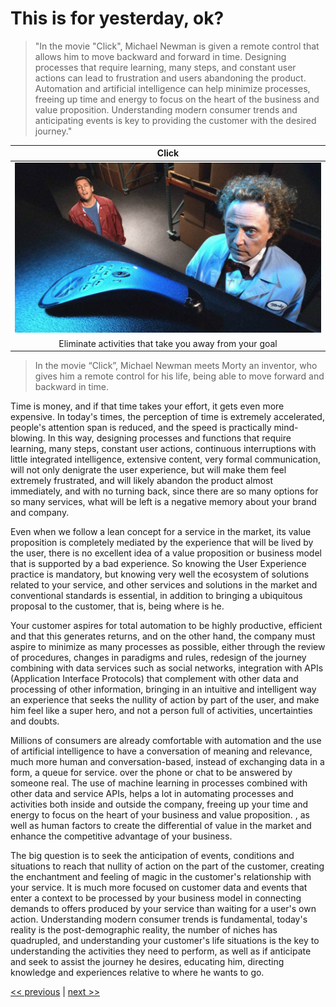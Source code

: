 # This is for yesterday, ok?

>"In the movie "Click", Michael Newman is given a remote control that allows him to move backward and forward in time. Designing processes that require learning, many steps, and constant user actions can lead to frustration and users abandoning the product. Automation and artificial intelligence can help minimize processes, freeing up time and energy to focus on the heart of the business and value proposition. Understanding modern consumer trends and anticipating events is key to providing the customer with the desired journey."

| Click |
| :---: |
|![](../../images/this_is_for_yesterday_ok.png)|
|Eliminate activities that take you away from your goal|

>In the movie “Click”, Michael Newman meets Morty an inventor, who gives him a remote control for his life, being able to move forward and backward in time.

Time is money, and if that time takes your effort, it gets even more expensive. In today's times, the perception of time is extremely accelerated, people's attention span is reduced, and the speed is practically mind-blowing. In this way, designing processes and functions that require learning, many steps, constant user actions, continuous interruptions with little integrated intelligence, extensive content, very formal communication, will not only denigrate the user experience, but will make them feel extremely frustrated, and will likely abandon the product almost immediately, and with no turning back, since there are so many options for so many services, what will be left is a negative memory about your brand and company.

Even when we follow a lean concept for a service in the market, its value proposition is completely mediated by the experience that will be lived by the user, there is no excellent idea of a value proposition or business model that is supported by a bad experience. So knowing the User Experience practice is mandatory, but knowing very well the ecosystem of solutions related to your service, and other services and solutions in the market and conventional standards is essential, in addition to bringing a ubiquitous proposal to the customer, that is, being where is he.

Your customer aspires for total automation to be highly productive, efficient and that this generates returns, and on the other hand, the company must aspire to minimize as many processes as possible, either through the review of procedures, changes in paradigms and rules, redesign of the journey combining with data services such as social networks, integration with APIs (Application Interface Protocols) that complement with other data and processing of other information, bringing in an intuitive and intelligent way an experience that seeks the nullity of action by part of the user, and make him feel like a super hero, and not a person full of activities, uncertainties and doubts.

Millions of consumers are already comfortable with automation and the use of artificial intelligence to have a conversation of meaning and relevance, much more human and conversation-based, instead of exchanging data in a form, a queue for service. over the phone or chat to be answered by someone real. The use of machine learning in processes combined with other data and service APIs, helps a lot in automating processes and activities both inside and outside the company, freeing up your time and energy to focus on the heart of your business and value proposition. , as well as human factors to create the differential of value in the market and enhance the competitive advantage of your business.

The big question is to seek the anticipation of events, conditions and situations to reach that nullity of action on the part of the customer, creating the enchantment and feeling of magic in the customer's relationship with your service. It is much more focused on customer data and events that enter a context to be processed by your business model in connecting demands to offers produced by your service than waiting for a user's own action. Understanding modern consumer trends is fundamental, today's reality is the post-demographic reality, the number of niches has quadrupled, and understanding your customer's life situations is the key to understanding the activities they need to perform, as well as if anticipate and seek to assist the journey he desires, educating him, directing knowledge and experiences relative to where he wants to go.

[<< previous](4-tasting_your_own_cupcake.md) | [next >>](6-designing_conversations_as_user_experiences.md)
